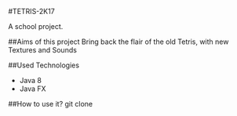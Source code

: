 #TETRIS-2K17

A school project.

##Aims of this project
Bring back the flair of the old Tetris, with new Textures and Sounds

##Used Technologies
- Java 8
- Java FX

##How to use it?
    git clone